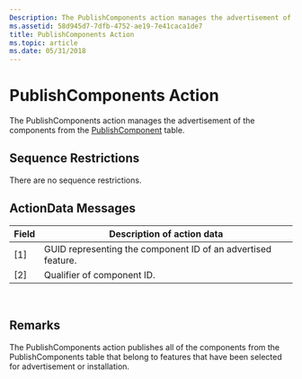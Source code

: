 ```yaml
---
Description: The PublishComponents action manages the advertisement of the components from the PublishComponent table.
ms.assetid: 58d945d7-7dfb-4752-ae19-7e41caca1de7
title: PublishComponents Action
ms.topic: article
ms.date: 05/31/2018
---
```


# PublishComponents Action

The PublishComponents action manages the advertisement of the components from the [PublishComponent](publishcomponent-table.md) table.

## Sequence Restrictions

There are no sequence restrictions.

## ActionData Messages



| Field | Description of action data                                   |
|-------|--------------------------------------------------------------|
| \[1\] | GUID representing the component ID of an advertised feature. |
| \[2\] | Qualifier of component ID.                                   |



 

## Remarks

The PublishComponents action publishes all of the components from the PublishComponents table that belong to features that have been selected for advertisement or installation.

 

 



